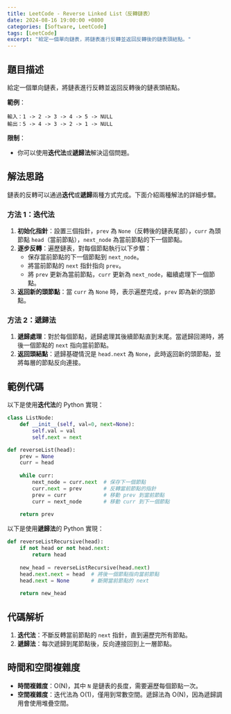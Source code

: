 ```yaml
---
title: LeetCode - Reverse Linked List（反轉鏈表）
date: 2024-08-16 19:00:00 +0800
categories: [Software, LeetCode]
tags: [LeetCode] 
excerpt: "給定一個單向鏈表，將鏈表進行反轉並返回反轉後的鏈表頭結點。"
---
```


## 題目描述
給定一個單向鏈表，將鏈表進行反轉並返回反轉後的鏈表頭結點。

**範例**：

```
輸入：1 -> 2 -> 3 -> 4 -> 5 -> NULL
輸出：5 -> 4 -> 3 -> 2 -> 1 -> NULL
```

**限制**：
- 你可以使用**迭代法**或**遞歸法**解決這個問題。

## 解法思路
鏈表的反轉可以通過**迭代**或**遞歸**兩種方式完成。下面介紹兩種解法的詳細步驟。

### 方法 1：迭代法
1. **初始化指針**：設置三個指針，`prev` 為 `None`（反轉後的鏈表尾部），`curr` 為頭節點 `head`（當前節點），`next_node` 為當前節點的下一個節點。
2. **逐步反轉**：遍歷鏈表，對每個節點執行以下步驟：
   - 保存當前節點的下一個節點到 `next_node`。
   - 將當前節點的 `next` 指針指向 `prev`。
   - 將 `prev` 更新為當前節點，`curr` 更新為 `next_node`，繼續處理下一個節點。
3. **返回新的頭節點**：當 `curr` 為 `None` 時，表示遍歷完成，`prev` 即為新的頭節點。

### 方法 2：遞歸法
1. **遞歸處理**：對於每個節點，遞歸處理其後續節點直到末尾。當遞歸回溯時，將後一個節點的 `next` 指向當前節點。
2. **返回頭結點**：遞歸基礎情況是 `head.next` 為 `None`，此時返回新的頭節點，並將每層的節點反向連接。

## 範例代碼

以下是使用**迭代法**的 Python 實現：

```python
class ListNode:
    def __init__(self, val=0, next=None):
        self.val = val
        self.next = next

def reverseList(head):
    prev = None
    curr = head
    
    while curr:
        next_node = curr.next  # 保存下一個節點
        curr.next = prev       # 反轉當前節點的指針
        prev = curr            # 移動 prev 到當前節點
        curr = next_node       # 移動 curr 到下一個節點
    
    return prev
```

以下是使用**遞歸法**的 Python 實現：

```python
def reverseListRecursive(head):
    if not head or not head.next:
        return head
    
    new_head = reverseListRecursive(head.next)
    head.next.next = head  # 將後一個節點指向當前節點
    head.next = None       # 斷開當前節點的 next
    
    return new_head
```

## 代碼解析
1. **迭代法**：不斷反轉當前節點的 `next` 指針，直到遍歷完所有節點。
2. **遞歸法**：每次遞歸到尾節點後，反向連接回到上一層節點。

## 時間和空間複雜度
- **時間複雜度**：O(N)，其中 `N` 是鏈表的長度，需要遍歷每個節點一次。
- **空間複雜度**：迭代法為 O(1)，僅用到常數空間。遞歸法為 O(N)，因為遞歸調用會使用堆疊空間。
